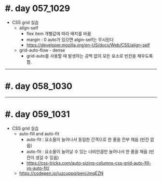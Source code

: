 #. day 057_1029
===============
*  CSS grid 실습
    * align-self
        * flex item 개별값에 따라 배치를 바꿈
        * margin : 0 auto가 있으면 algin-self는 무시된다
        * https://developer.mozilla.org/en-US/docs/Web/CSS/align-self
    * grid-auto-flow - dense
        * grid-auto를 사용할 때 발생하는 공백 없이 모든 요소로 빈칸을 채우도록 함.

------------------------------------------
#. day 058_1030
===============



------------------------------------------
#. day 059_1031
===============
* CSS grid 실습
    * auto-fill and auto-fit
        * auto-fit : 요소들이 늘어나서 동일한 간격으로 한 줄을 전부 채움 (빈칸 없음)
        * auto-fit : 요소들이 늘어날 수 있는 너비만큼만 늘어나서 한 줄을 채움 (빈칸이 생길 수 있음)
        * https://css-tricks.com/auto-sizing-columns-css-grid-auto-fill-vs-auto-fit/
    * https://codepen.io/juzcuppq/pen/JmqEZN
